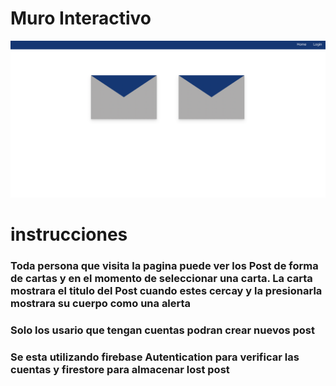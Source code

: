# Muro Interactivo

![Mi captura de pantalla](foto.png)

# instrucciones

### Toda persona que visita la pagina puede ver los Post de forma de cartas y en el momento de seleccionar una carta. La carta mostrara el titulo del Post cuando estes cercay y la presionarla mostrara su cuerpo como una alerta

### Solo los usario que tengan cuentas podran crear nuevos post

### Se esta utilizando firebase Autentication para verificar las cuentas y firestore para almacenar lost post
